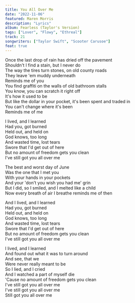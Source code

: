 ```yaml
---
title: You All Over Me
date: "2022-11-06"
featured: Maren Morris
description: "Lyrics"
album: Fearless (Taylor's Version)
tags: ["Lover", "Flowy", "Ethreal"]
track: 21
songwriters: ["Taylor Swift", "Scooter Carusoe"]
feat: true
---
```


<p className="verse-one">
Once the last drop of rain has dried off the pavement <br />
Shouldn't I find a stain, but I never do <br />
The way the tires turn stones, on old county roads <br />
They leave 'em muddy underneath <br />
Reminds me of you <br />
You find graffiti on the walls of old bathroom stalls <br />
You know, you can scratch it right off <br />
It's how it used to be <br />
But like the dollar in your pocket, it's been spent and traded in <br />
You can't change where it's been <br />
Reminds me of me <br />
</p>
<p className="chorus">
I lived, and I learned <br />
Had you, got burned <br />
Held out, and held on <br />
God knows, too long <br />
And wasted time, lost tears <br />
Swore that I'd get out of here <br />
But no amount of freedom gets you clean <br />
I've still got you all over me <br />
</p>
<p className="verse-two">
The best and worst day of June <br />
Was the one that I met you <br />
With your hands in your pockets <br />
And your 'don't you wish you had me' grin <br />
But I did, so I smiled, and I melted like a child <br />
Now every breath of air I breathe reminds me of then <br />
</p>
<p className="chorus">
And I lived, and I learned <br />
Had you, got burned <br />
Held out, and held on <br />
God knows, too long <br />
And wasted time, lost tears <br />
Swore that I'd get out of here <br />
But no amount of freedom gets you clean <br />
I've still got you all over me <br />
</p>
<p className="bridge">
I lived, and I learned <br />
And found out what it was to turn around <br />
And see, that we <br />
Were never really meant to be <br />
So I lied, and I cried <br />
And I watched a part of myself die <br />
'Cause no amount of freedom gets you clean <br />
I've still got you all over me <br />
I've still got you all over me <br />
Still got you all over me <br />
</p>
